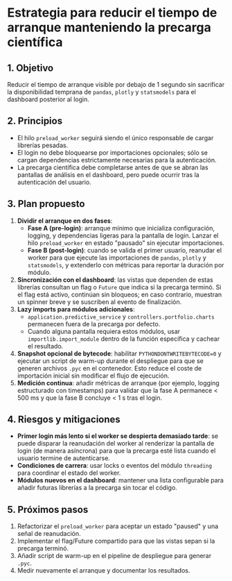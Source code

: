 # Estrategia para reducir el tiempo de arranque manteniendo la precarga científica

## 1. Objetivo
Reducir el tiempo de arranque visible por debajo de 1 segundo sin sacrificar la disponibilidad temprana de `pandas`, `plotly` y `statsmodels` para el dashboard posterior al login.

## 2. Principios
- El hilo `preload_worker` seguirá siendo el único responsable de cargar librerías pesadas.
- El login no debe bloquearse por importaciones opcionales; sólo se cargan dependencias estrictamente necesarias para la autenticación.
- La precarga científica debe completarse antes de que se abran las pantallas de análisis en el dashboard, pero puede ocurrir tras la autenticación del usuario.

## 3. Plan propuesto
1. **Dividir el arranque en dos fases**: 
   - **Fase A (pre-login)**: arranque mínimo que inicializa configuración, logging, y dependencias ligeras para la pantalla de login. Lanzar el hilo `preload_worker` en estado "pausado" sin ejecutar importaciones.
   - **Fase B (post-login)**: cuando se valida el primer usuario, reanudar el worker para que ejecute las importaciones de `pandas`, `plotly` y `statsmodels`, y extenderlo con métricas para reportar la duración por módulo.
2. **Sincronización con el dashboard**: las vistas que dependen de estas librerías consultan un flag o `Future` que indica si la precarga terminó. Si el flag está activo, continúan sin bloqueos; en caso contrario, muestran un spinner breve y se suscriben al evento de finalización.
3. **Lazy imports para módulos adicionales**: 
   - `application.predictive_service` y `controllers.portfolio.charts` permanecen fuera de la precarga por defecto. 
   - Cuando alguna pantalla requiera estos módulos, usar `importlib.import_module` dentro de la función específica y cachear el resultado.
4. **Snapshot opcional de bytecode**: habilitar `PYTHONDONTWRITEBYTECODE=0` y ejecutar un script de warm-up durante el despliegue para que se generen archivos `.pyc` en el contenedor. Esto reduce el coste de importación inicial sin modificar el flujo de ejecución.
5. **Medición continua**: añadir métricas de arranque (por ejemplo, logging estructurado con timestamps) para validar que la fase A permanece < 500 ms y que la fase B concluye < 1 s tras el login.

## 4. Riesgos y mitigaciones
- **Primer login más lento si el worker se despierta demasiado tarde**: se puede disparar la reanudación del worker al renderizar la pantalla de login (de manera asíncrona) para que la precarga esté lista cuando el usuario termine de autenticarse.
- **Condiciones de carrera**: usar locks o eventos del módulo `threading` para coordinar el estado del worker.
- **Módulos nuevos en el dashboard**: mantener una lista configurable para añadir futuras librerías a la precarga sin tocar el código.

## 5. Próximos pasos
1. Refactorizar el `preload_worker` para aceptar un estado "paused" y una señal de reanudación.
2. Implementar el flag/Future compartido para que las vistas sepan si la precarga terminó.
3. Añadir script de warm-up en el pipeline de despliegue para generar `.pyc`.
4. Medir nuevamente el arranque y documentar los resultados.

